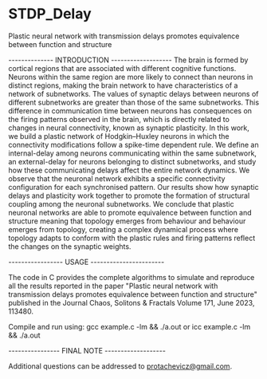 # STDP_Delay
Plastic neural network with transmission delays promotes equivalence between function and structure

-------------- INTRODUCTION -------------------
The brain is formed by cortical regions that are associated with different cognitive functions. Neurons within the same region are more likely to connect than neurons in distinct regions, making the brain network to have characteristics of a network of subnetworks. The values of synaptic delays between neurons of different subnetworks are greater than those of the same subnetworks. This difference in communication time between neurons has consequences on the firing patterns observed in the brain, which is directly related to changes in neural connectivity, known as synaptic plasticity. In this work, we build a plastic network of Hodgkin–Huxley neurons in which the connectivity modifications follow a spike-time dependent rule. We define an internal-delay among neurons communicating within the same subnetwork, an external-delay for neurons belonging to distinct subnetworks, and study how these communicating delays affect the entire network dynamics. We observe that the neuronal network exhibits a specific connectivity configuration for each synchronised pattern. Our results show how synaptic delays and plasticity work together to promote the formation of structural coupling among the neuronal subnetworks. We conclude that plastic neuronal networks are able to promote equivalence between function and structure meaning that topology emerges from behaviour and behaviour emerges from topology, creating a complex dynamical process where topology adapts to conform with the plastic rules and firing patterns reflect the changes on the synaptic weights.

----------------- USAGE -----------------------

The code in C provides the complete algorithms to simulate and reproduce all the results reported in the paper "Plastic neural network with transmission delays promotes equivalence between function and structure" published in the Journal Chaos, Solitons $\&$ Fractals
Volume 171, June 2023, 113480.

Compile and run using:
gcc example.c -lm && ./a.out
or 
icc example.c -lm && ./a.out

---------------- FINAL NOTE -------------------

Additional questions can be addressed to protachevicz@gmail.com.
